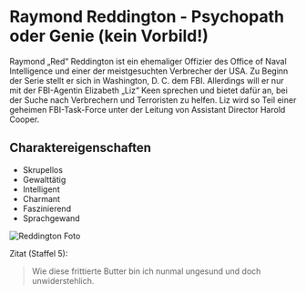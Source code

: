 # Raymond Reddington - Psychopath oder Genie (kein Vorbild!)

Raymond „Red“ Reddington ist ein ehemaliger Offizier des Office of Naval Intelligence und einer der meistgesuchten Verbrecher der USA. Zu Beginn der Serie stellt er sich in Washington, D. C. dem FBI. Allerdings will er nur mit der FBI-Agentin Elizabeth „Liz“ Keen sprechen und bietet dafür an, bei der Suche nach Verbrechern und Terroristen zu helfen. Liz wird so Teil einer geheimen FBI-Task-Force unter der Leitung von Assistant Director Harold Cooper. 

## Charaktereigenschaften
* Skrupellos
* Gewalttätig
* Intelligent
* Charmant
* Faszinierend
* Sprachgewand

![Reddington Foto](https://www.hypeandstyle.fr/wp-content/uploads/2019/04/3tv1wb45tsy11-1170x658.jpg)

Zitat (Staffel 5):
> Wie diese frittierte Butter bin ich nunmal ungesund und doch unwiderstehlich.
